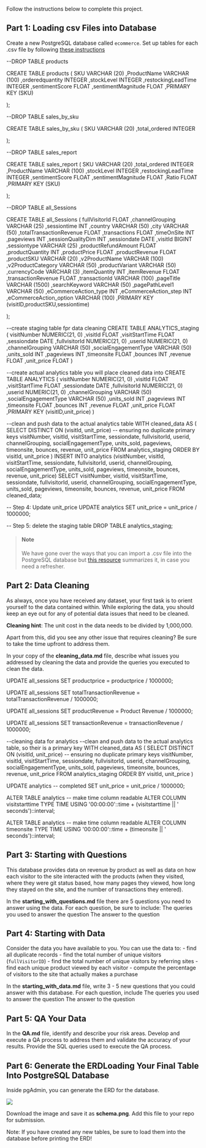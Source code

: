 Follow the instructions below to complete this project.

## Part 1: Loading csv Files into Database

Create a new PostgreSQL database called `ecommerce`. Set up tables for each .csv file by following [these instructions](https://www.postgresqltutorial.com/postgresql-tutorial/import-csv-file-into-posgresql-table/)




--DROP TABLE products

CREATE TABLE products (
	 SKU VARCHAR (20)
	,ProductName VARCHAR (100)
	,orderedquantity INTEGER
	,stockLevel INTEGER
	,restockingLeadTime INTEGER
	,sentimentScore FLOAT
	,sentimentMagnitude FLOAT
	,PRIMARY KEY (SKU)
	

);
	

--DROP TABLE sales_by_sku

CREATE TABLE sales_by_sku (
	 SKU VARCHAR (20)
	,total_ordered INTEGER

);

--DROP TABLE sales_report

CREATE TABLE sales_report (
	 SKU VARCHAR (20)
	,total_ordered INTEGER
	,ProductName VARCHAR (100)
	,stockLevel INTEGER
	,restockingLeadTime INTEGER
	,sentimentScore FLOAT
	,sentimentMagnitude FLOAT
	,Ratio FLOAT
	,PRIMARY KEY (SKU)
	

);

--DROP TABLE all_Sessions

CREATE TABLE all_Sessions (
	 fullVisitorId FLOAT
	,channelGrouping VARCHAR (25)
	,sessiontime INT
	,country VARCHAR (50)
	,city VARCHAR (50)
	,totalTransactionRevenue FLOAT
	,transactions FLOAT
	,timeOnSite INT
	,pageviews INT
	,sessionQualityDim INT
	,sessiondate DATE
	,visitId BIGINT
	,sessiontype VARCHAR (25)
	,productRefundAmount FLOAT
	,productQuantity INT
	,productPrice FLOAT
	,productRevenue FLOAT
	,productSKU VARCHAR (20)
	,v2ProductName VARCHAR (100)
	,v2ProductCategory VARCHAR (50)
	,productVariant VARCHAR (50)
	,currencyCode VARCHAR (3)
	,itemQuantity INT
	,itemRevenue FLOAT
	,transactionRevenue FLOAT
	,transactionId VARCHAR (100)
	,pageTitle VARCHAR (1500)
	,searchKeyword VARCHAR (50)
	,pagePathLevel1 VARCHAR (50)
	,eCommerceAction_type INT
	,eCommerceAction_step INT
	,eCommerceAction_option VARCHAR (100)
	,PRIMARY KEY (visitID,productSKU,sessiontime)
	

);


--create staging table fpr data cleaning
CREATE TABLE ANALYTICS_staging (
	 visitNumber NUMERIC(21, 0)
	,visitId FLOAT
	,visitStartTime FLOAT
	,sessiondate DATE
	,fullvisitorId NUMERIC(21, 0)
	,userid NUMERIC(21, 0)
	,channelGrouping VARCHAR (50)
	,socialEngagementType VARCHAR (50)
	,units_sold INT
	,pageviews INT
	,timeonsite FLOAT
	,bounces INT
	,revenue FLOAT
	,unit_price FLOAT
)


--create actual analytics table you will place cleaned data into
CREATE TABLE ANALYTICS (
	 visitNumber NUMERIC(21, 0)
	,visitId FLOAT
	,visitStartTime FLOAT
	,sessiondate DATE
	,fullvisitorId NUMERIC(21, 0)
	,userid NUMERIC(21, 0)
	,channelGrouping VARCHAR (50)
	,socialEngagementType VARCHAR (50)
	,units_sold INT
	,pageviews INT
	,timeonsite FLOAT
	,bounces INT
	,revenue FLOAT
	,unit_price FLOAT
	,PRIMARY KEY (visitID,unit_price)
)

--clean and push data to the actual analytics table
WITH cleaned_data AS (
    SELECT DISTINCT ON (visitId, unit_price) -- ensuring no duplicate primary keys
        visitNumber, visitId, visitStartTime, sessiondate, fullvisitorId, userid, channelGrouping, socialEngagementType, units_sold, pageviews, timeonsite, bounces, revenue, unit_price
    FROM analytics_staging
    ORDER BY visitId, unit_price
)
INSERT INTO analytics (visitNumber, visitId, visitStartTime, sessiondate, fullvisitorId, userid, channelGrouping, socialEngagementType, units_sold, pageviews, timeonsite, bounces, revenue, unit_price)
SELECT 
    visitNumber, visitId, visitStartTime, sessiondate, fullvisitorId, userid, channelGrouping, socialEngagementType, units_sold, pageviews, timeonsite, bounces, revenue, unit_price
FROM cleaned_data;

-- Step 4: Update unit_price
UPDATE analytics
SET unit_price = unit_price / 1000000;

-- Step 5: delete the staging table
DROP TABLE analytics_staging;




> #### Note
> We have gone over the ways that you can import a .csv file into the PostgreSQL database but [this resource](https://www.youtube.com/watch?v=6Jf7eTkIaR4) summarizes it, in case you need a refresher.


## Part 2: Data Cleaning

As always, once you have received any dataset, your first task is to orient yourself to the data contained within. While exploring the data, you should keep an eye out for any of potential data issues that need to be cleaned. 

**Cleaning hint**: The unit cost in the data needs to be divided by 1,000,000. 

Apart from this, did you see any other issue that requires cleaning? Be sure to take the time upfront to address them.

In your copy of the **cleaning_data.md** file, describe what issues you addressed by cleaning the data and provide the queries you executed to clean the data.



UPDATE all_sessions
SET productprice = productprice / 1000000;

UPDATE all_sessions 
SET totalTransactionRevenue = totalTransactionRevenue / 1000000;

UPDATE all_sessions 
SET productRevenue = Product Revenue / 1000000;

UPDATE all_sessions 
SET transactionRevenue = transactionRevenue / 1000000;

--cleaning data for analytics
--clean and push data to the actual analytics table, so their is a primary key
WITH cleaned_data AS (
    SELECT DISTINCT ON (visitId, unit_price) -- ensuring no duplicate primary keys
        visitNumber, visitId, visitStartTime, sessiondate, fullvisitorId, userid, channelGrouping, socialEngagementType, units_sold, pageviews, timeonsite, bounces, revenue, unit_price
    FROM analytics_staging
    ORDER BY visitId, unit_price
)

UPDATE analytics -- completed
SET unit_price = unit_price / 1000000;



ALTER TABLE analytics -- make time column readable
ALTER COLUMN visitstarttime TYPE TIME
USING '00:00:00'::time + (visitstarttime || ' seconds')::interval;

ALTER TABLE analytics -- make time column readable
ALTER COLUMN timeonsite TYPE TIME
USING '00:00:00'::time + (timeonsite || ' seconds')::interval;

## Part 3: Starting with Questions

This database provides data on revenue by product as well as data on how each visitor to the site interacted with the products (when they visited, where they were git status
based, how many pages they viewed, how long they stayed on the site, and the number of transactions they entered).
 
In the **starting_with_questions.md** file there are 5 questions you need to answer using the data. For each question, be sure to include:
The queries you used to answer the question
The answer to the question
 

## Part 4: Starting with Data

Consider the data you have available to you.  You can use the data to:
    - find all duplicate records
    - find the total number of unique visitors (`fullVisitorID`)
    - find the total number of unique visitors by referring sites
    - find each unique product viewed by each visitor
    - compute the percentage of visitors to the site that actually makes a purchase
    

In the **starting_with_data.md** file, write 3 - 5 new questions that you could answer with this database. For each question, include
The queries you used to answer the question
The answer to the question
    

## Part 5: QA Your Data

In the **QA.md** file, identify and describe your risk areas. Develop and execute a QA process to address them and validate the accuracy of your results. Provide the SQL queries used to execute the QA process.


## Part 6: Generate the ERDLoading Your Final Table Into PostgreSQL Database

Inside pgAdmin, you can generate the ERD for the database. 

![](https://i.imgur.com/KxVRJD3.png)

Download the image and save it as **schema.png**. Add this file to your repo for submission.

Note: If you have created any new tables, be sure to load them into the database before printing the ERD!
